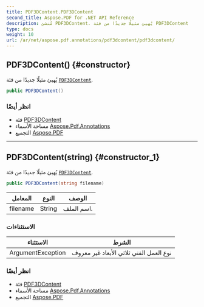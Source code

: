 ```yaml
---
title: PDF3DContent.PDF3DContent
second_title: Aspose.PDF for .NET API Reference
description: مُنشئ PDF3DContent. يُهيئ مثيلًا جديدًا من فئة PDF3DContent
type: docs
weight: 10
url: /ar/net/aspose.pdf.annotations/pdf3dcontent/pdf3dcontent/
---
```

## PDF3DContent() {#constructor}

يُهيئ مثيلًا جديدًا من فئة [`PDF3DContent`](../).

```csharp
public PDF3DContent()
```

### انظر أيضًا

* فئة [PDF3DContent](../)
* مساحة الأسماء [Aspose.Pdf.Annotations](../../../aspose.pdf.annotations/)
* التجميع [Aspose.PDF](../../../)

---

## PDF3DContent(string) {#constructor_1}

يُهيئ مثيلًا جديدًا من فئة [`PDF3DContent`](../).

```csharp
public PDF3DContent(string filename)
```

| المعامل | النوع | الوصف |
| --- | --- | --- |
| filename | String | اسم الملف. |

### الاستثناءات

| الاستثناء | الشرط |
| --- | --- |
| ArgumentException | نوع العمل الفني ثلاثي الأبعاد غير معروف |

### انظر أيضًا

* فئة [PDF3DContent](../)
* مساحة الأسماء [Aspose.Pdf.Annotations](../../../aspose.pdf.annotations/)
* التجميع [Aspose.PDF](../../../)